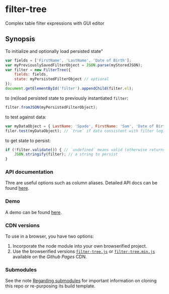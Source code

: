 # filter-tree
Complex table filter expressions with GUI editor

## Synopsis

To initialize and optionally load persisted state"

```javascript
var fields = ['FirstName', 'LastName', 'Date of Birth'];
var myPreviouslySavedFilterObject = JSON.parse(myStoredJSON);
var filter = new FilterTree({
    fields: fields,
    state: myPersistedFilterObject // optional
});
document.getElementById('filter').appendChild(filter.el);
```

to (re)load persisted state to previously instantiated `filter`:

```javascript
filter.fromJSON(myPersistedFilterObject);
```

to test against data:

```javascript
var myDataObject = { LastName: 'Spade', FirstName: 'Sam', 'Date of Birth': 1910 };
filer.test(myDataObject); // `true` if data consistent with filter logic
```

to get state to persist:

```javascript
if (!filter.validate()) { // `undefined` means valid (otherwise returns error message string)
    JSON.stringify(filter); // a string to persist
}
```

### API documentation

Thre are useful options such as column aliases. Detailed API docs can be found [here](http://joneit.github.io/filter-tree/filter-tree.html).

### Demo

A demo can be found [here](http://joneit.github.io/filter-tree/demo.html).

### CDN versions

To use in a browser, you have two options:

1. Incorporate the node module into your own browserified project.
2. Use the browserified versions [`filter-tree.js`](http://joneit.github.io/filter-tree/filter-tree.js) or [`filter-tree.min.js`](http://joneit.github.io/filter-tree/filter-tree.min.js) available on the _Github Pages_ CDN.

### Submodules

See the note [Regarding submodules](https://github.com/openfin/rectangular#regarding-submodules)
for important information on cloning this repo or re-purposing its build template.
